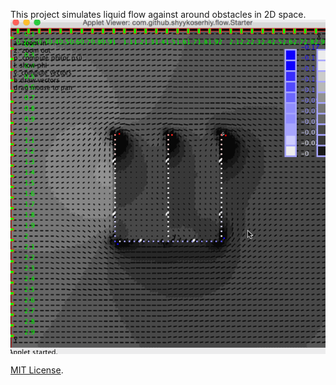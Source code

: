 This project simulates liquid flow against around obstacles in 2D space.
![](https://raw.githubusercontent.com/ShyykoSerhiy/Flow/master/res/demo.gif)

[MIT License](http://opensource.org/licenses/mit-license.php).